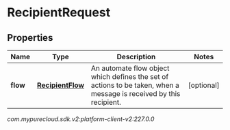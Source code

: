 # RecipientRequest


## Properties

| Name | Type | Description | Notes |
| ------------ | ------------- | ------------- | ------------- |
| **flow** | [**RecipientFlow**](RecipientFlow) | An automate flow object which defines the set of actions to be taken, when a message is received by this recipient. |  [optional] |




_com.mypurecloud.sdk.v2:platform-client-v2:227.0.0_
